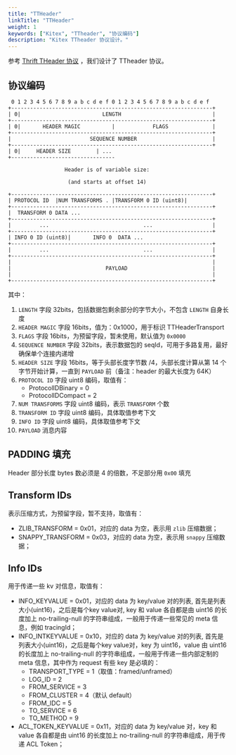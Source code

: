 ```yaml
---
title: "TTHeader"
linkTitle: "TTHeader"
weight: 1
keywords: ["Kitex", "TTheader", "协议编码"]
description: "Kitex TTheader 协议设计。"
---
```


参考 [Thrift THeader 协议](https://github.com/apache/thrift/blob/master/doc/specs/HeaderFormat.md) ，我们设计了 TTheader 协议。

## 协议编码

```
 0 1 2 3 4 5 6 7 8 9 a b c d e f 0 1 2 3 4 5 6 7 8 9 a b c d e f
+----------------------------------------------------------------+
| 0|                          LENGTH                             |
+----------------------------------------------------------------+
| 0|       HEADER MAGIC          |            FLAGS              |
+----------------------------------------------------------------+
|                         SEQUENCE NUMBER                        |
+----------------------------------------------------------------+
| 0|     HEADER SIZE        | ...
+---------------------------------

                  Header is of variable size:

                   (and starts at offset 14)

+----------------------------------------------------------------+
| PROTOCOL ID  |NUM TRANSFORMS . |TRANSFORM 0 ID (uint8)|
+----------------------------------------------------------------+
|  TRANSFORM 0 DATA ...
+----------------------------------------------------------------+
|         ...                              ...                   |
+----------------------------------------------------------------+
| INFO 0 ID (uint8)|       INFO 0  DATA ...
+----------------------------------------------------------------+
|         ...                              ...                   |
+----------------------------------------------------------------+
|                                                                |
|                              PAYLOAD                           |
|                                                                |
+----------------------------------------------------------------+
```

其中：

1. `LENGTH` 字段 32bits，包括数据包剩余部分的字节大小，不包含 `LENGTH` 自身长度
2. `HEADER MAGIC` 字段 16bits，值为：0x1000，用于标识 TTHeaderTransport
3. `FLAGS` 字段 16bits，为预留字段，暂未使用，默认值为 `0x0000`
4. `SEQUENCE NUMBER` 字段 32bits，表示数据包的 seqId，可用于多路复用，最好确保单个连接内递增
5. `HEADER SIZE` 字段 16bits，等于头部长度字节数 /4，头部长度计算从第 14 个字节开始计算，一直到 `PAYLOAD` 前（备注：header 的最大长度为 64K）
6. `PROTOCOL ID` 字段 uint8 编码，取值有：
   - ProtocolIDBinary = 0
   - ProtocolIDCompact = 2
7. `NUM TRANSFORMS` 字段 uint8 编码，表示 `TRANSFORM` 个数
8. `TRANSFORM ID` 字段 uint8 编码，具体取值参考下文
9. `INFO ID` 字段 uint8 编码，具体取值参考下文
10. `PAYLOAD` 消息内容

## PADDING 填充

Header 部分长度 bytes 数必须是 4 的倍数，不足部分用 `0x00` 填充

## Transform IDs

表示压缩方式，为预留字段，暂不支持，取值有：

- ZLIB_TRANSFORM = 0x01，对应的 data 为空，表示用 `zlib` 压缩数据；
- SNAPPY_TRANSFORM = 0x03，对应的 data 为空，表示用 `snappy` 压缩数据；

## Info IDs

用于传递一些 kv 对信息，取值有：

- INFO_KEYVALUE = 0x01，对应的 data 为 key/value 对的列表, 首先是列表大小(uint16)，之后是每个key value对, key 和 value 各自都是由 uint16 的长度加上 no-trailing-null 的字符串组成，一般用于传递一些常见的 meta 信息，例如 tracingId；
- INFO_INTKEYVALUE = 0x10，对应的 data 为 key/value 对的列表, 首先是列表大小(uint16)，之后是每个key value对，key 为 uint16，value 由 uint16 的长度加上 no-trailing-null 的字符串组成，一般用于传递一些内部定制的 meta 信息，其中作为 request 有些 key 是必填的：
  - TRANSPORT_TYPE = 1（取值：framed/unframed）
  - LOG_ID = 2
  - FROM_SERVICE = 3
  - FROM_CLUSTER = 4（默认 default）
  - FROM_IDC = 5
  - TO_SERVICE = 6
  - TO_METHOD = 9
- ACL_TOKEN_KEYVALUE = 0x11，对应的 data 为 key/value 对，key 和 value 各自都是由 uint16 的长度加上 no-trailing-null 的字符串组成，用于传递 ACL Token；
